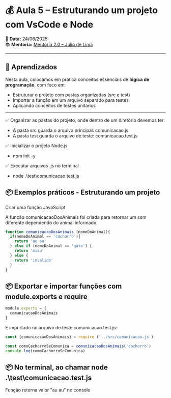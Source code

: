 # 💰 Aula 5 – Estruturando um projeto com VsCode e Node
📅 **Data:** 24/06/2025  
📚 **Mentoria:** [Mentoria 2.0 – Júlio de Lima](https://mentoria.juliodelima.com.br/)

---

## 🧠 Aprendizados

Nesta aula, colocamos em prática conceitos essenciais de **lógica de programação**, com foco em:

- Estruturar o projeto com pastas organizadas (src e test)
- Importar a função em um arquivo separado para testes
- Aplicando conceitos de testes unitários

---

✅ Organizar as pastas do projeto, onde dentro de um diretório devemos ter:
- A pasta src guarda o arquivo principal: comunicacao.js
- A pasta test guarda o arquivo de teste: comunicacao.test.js

✅ Inicializar o projeto Node.js
- npm init -y

✅ Executar arquivos .js no terminal
- node .\test\comunicacao.test.js 

## 📦 Exemplos práticos - Estruturando um projeto
Criar uma função JavaScript

A função comunicacaoDosAnimais foi criada para retornar um som diferente dependendo do animal informado:

```javascript
function comunicacaoDosAnimais (nomeDoAnimal){
  if(nomeDoAnimal == 'cachorro'){
    return 'au au'
  } else if (nomeDoAnimal == 'gato') {
    return 'miau'
  } else {
    return 'invalido'
  }
}

```

## 📦 Exportar e importar funções com module.exports e require

```javascript
module.exports = {
  comunicacaoDosAnimais
}

```

E importado no arquivo de teste comunicacao.test.js:

```javascript
const {comunicacaoDosAnimais} = require ('../src/comunicacao.js')

const comoCachorroSeComunica = comunicacaoDosAnimais('cachorro')
console.log(comoCachorroSeComunica)

```

## 📦 No terminal, ao chamar node .\test\comunicacao.test.js 
Função retorna valor "au au" no console
